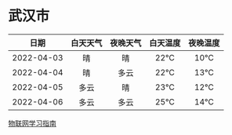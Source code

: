 # 武汉市
|日期|白天天气|夜晚天气|白天温度|夜晚温度|
|:--:|:--:|:--:|:--:|:--:|
|2022-04-03|晴|晴|22℃|10℃|
|2022-04-04|晴|多云|22℃|13℃|
|2022-04-05|多云|晴|23℃|12℃|
|2022-04-06|多云|多云|25℃|14℃|
 
[物联网学习指南](http://doc.lziqi.top/IoT)
